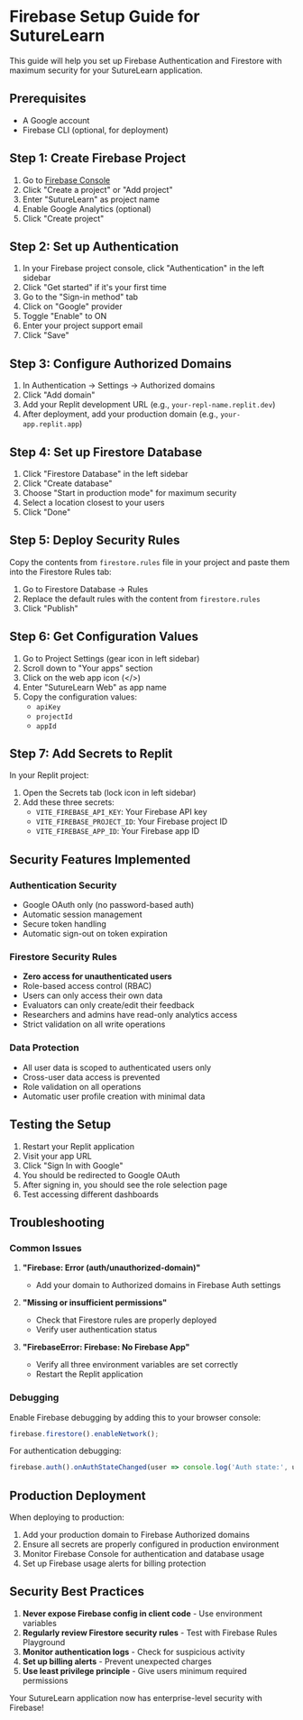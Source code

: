 # Firebase Setup Guide for SutureLearn

This guide will help you set up Firebase Authentication and Firestore with maximum security for your SutureLearn application.

## Prerequisites

- A Google account
- Firebase CLI (optional, for deployment)

## Step 1: Create Firebase Project

1. Go to [Firebase Console](https://console.firebase.google.com/)
2. Click "Create a project" or "Add project"
3. Enter "SutureLearn" as project name
4. Enable Google Analytics (optional)
5. Click "Create project"

## Step 2: Set up Authentication

1. In your Firebase project console, click "Authentication" in the left sidebar
2. Click "Get started" if it's your first time
3. Go to the "Sign-in method" tab
4. Click on "Google" provider
5. Toggle "Enable" to ON
6. Enter your project support email
7. Click "Save"

## Step 3: Configure Authorized Domains

1. In Authentication → Settings → Authorized domains
2. Click "Add domain"
3. Add your Replit development URL (e.g., `your-repl-name.replit.dev`)
4. After deployment, add your production domain (e.g., `your-app.replit.app`)

## Step 4: Set up Firestore Database

1. Click "Firestore Database" in the left sidebar
2. Click "Create database"
3. Choose "Start in production mode" for maximum security
4. Select a location closest to your users
5. Click "Done"

## Step 5: Deploy Security Rules

Copy the contents from `firestore.rules` file in your project and paste them into the Firestore Rules tab:

1. Go to Firestore Database → Rules
2. Replace the default rules with the content from `firestore.rules`
3. Click "Publish"

## Step 6: Get Configuration Values

1. Go to Project Settings (gear icon in left sidebar)
2. Scroll down to "Your apps" section
3. Click on the web app icon (</>)
4. Enter "SutureLearn Web" as app name
5. Copy the configuration values:
   - `apiKey`
   - `projectId` 
   - `appId`

## Step 7: Add Secrets to Replit

In your Replit project:

1. Open the Secrets tab (lock icon in left sidebar)
2. Add these three secrets:
   - `VITE_FIREBASE_API_KEY`: Your Firebase API key
   - `VITE_FIREBASE_PROJECT_ID`: Your Firebase project ID
   - `VITE_FIREBASE_APP_ID`: Your Firebase app ID

## Security Features Implemented

### Authentication Security
- Google OAuth only (no password-based auth)
- Automatic session management
- Secure token handling
- Automatic sign-out on token expiration

### Firestore Security Rules
- **Zero access for unauthenticated users**
- Role-based access control (RBAC)
- Users can only access their own data
- Evaluators can only create/edit their feedback
- Researchers and admins have read-only analytics access
- Strict validation on all write operations

### Data Protection
- All user data is scoped to authenticated users only
- Cross-user data access is prevented
- Role validation on all operations
- Automatic user profile creation with minimal data

## Testing the Setup

1. Restart your Replit application
2. Visit your app URL
3. Click "Sign In with Google"
4. You should be redirected to Google OAuth
5. After signing in, you should see the role selection page
6. Test accessing different dashboards

## Troubleshooting

### Common Issues

1. **"Firebase: Error (auth/unauthorized-domain)"**
   - Add your domain to Authorized domains in Firebase Auth settings

2. **"Missing or insufficient permissions"**
   - Check that Firestore rules are properly deployed
   - Verify user authentication status

3. **"FirebaseError: Firebase: No Firebase App"**
   - Verify all three environment variables are set correctly
   - Restart the Replit application

### Debugging

Enable Firebase debugging by adding this to your browser console:
```javascript
firebase.firestore().enableNetwork();
```

For authentication debugging:
```javascript
firebase.auth().onAuthStateChanged(user => console.log('Auth state:', user));
```

## Production Deployment

When deploying to production:

1. Add your production domain to Firebase Authorized domains
2. Ensure all secrets are properly configured in production environment
3. Monitor Firebase Console for authentication and database usage
4. Set up Firebase usage alerts for billing protection

## Security Best Practices

1. **Never expose Firebase config in client code** - Use environment variables
2. **Regularly review Firestore security rules** - Test with Firebase Rules Playground
3. **Monitor authentication logs** - Check for suspicious activity
4. **Set up billing alerts** - Prevent unexpected charges
5. **Use least privilege principle** - Give users minimum required permissions

Your SutureLearn application now has enterprise-level security with Firebase!